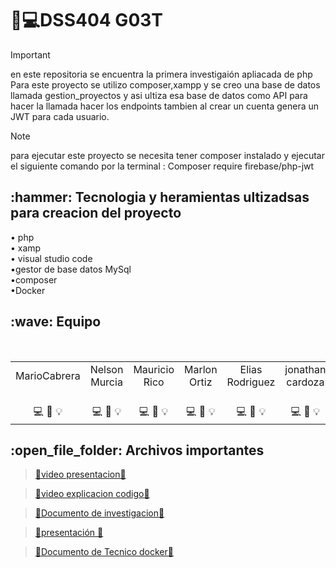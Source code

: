 
#  🔵💻DSS404 G03T

> [!IMPORTANT]
> en este repositoria se encuentra la primera investigaión apliacada de php
>  Para este proyecto se utilizo composer,xampp y se creo una base de datos llamada gestion_proyectos y asi ultiza esa
base de datos como API para hacer la llamada hacer los endpoints tambien al crear un cuenta genera un JWT para cada usuario.
> <br>



> [!NOTE]
> para ejecutar este proyecto se necesita tener composer instalado
> y ejecutar el siguiente comando por la terminal : Composer require firebase/php-jwt

<h2>:hammer: Tecnologia y heramientas ultizadsas para creacion del proyecto </h2> 
•	php
<br>
•	xamp
<br>
•	visual studio code
<br>
•gestor de base datos MySql
<br>
•composer
<br>
•Docker
<br>


<h2>:wave: Equipo </h2>
<div style={padding: 10px}>
  <table style={margin: 0 auto}>
  <tr align="center">
   <td>MarioCabrera</td>
    <td>Nelson Murcia</td>
    <td>Mauricio Rico </td>
    <td>Marlon Ortiz</td>
    <td>Elias Rodriguez</td>
     <td>jonathan cardoza</td>

  </tr>
    <tr align="center">
    <td> <br> :computer: :art: :bulb:</td>
    <td><br> :computer: :wrench: :bulb:</td>
    <td> <br>:computer: :art: :bulb:</td>
    <td> <br> :computer: :art: :bulb:</td>
    <td><br>:computer: :wrench: :bulb:</td>
    <td><br> :computer: :art: :bulb:</td>
  </tr>
</table>
</div>




<h2>:open_file_folder: Archivos importantes </h2>



> [📌video presentacion🎥](https://drive.google.com/file/d/1uDuccge5FHWqeVLNMGV-nvFMoVtUVRPW/view?usp=drive_link)

> [📌video explicacion codigo🎥](https://drive.google.com/file/d/1wBao_GhflSENq1UbgXgiz_qKlqeWzdol/view?usp=drive_link) 


> [📌Documento  de investigacion📖](https://drive.google.com/file/d/1J0ioBZ9mDTs3Pkn3iiErLCtl7L_1KL-A/view?usp=sharing)

> [📌presentación  📖](https://docs.google.com/presentation/d/1Py_nOesNiBUSLKX-Xrw9vNUTbRHBHTPT/edit?usp=sharing&ouid=102017508868576383953&rtpof=true&sd=true)

> [📌Documento  de Tecnico docker📖](https://drive.google.com/file/d/1N7qtQ8A57JxLlyX6JkkXxqT229ixj8SA/view?usp=sharing)




